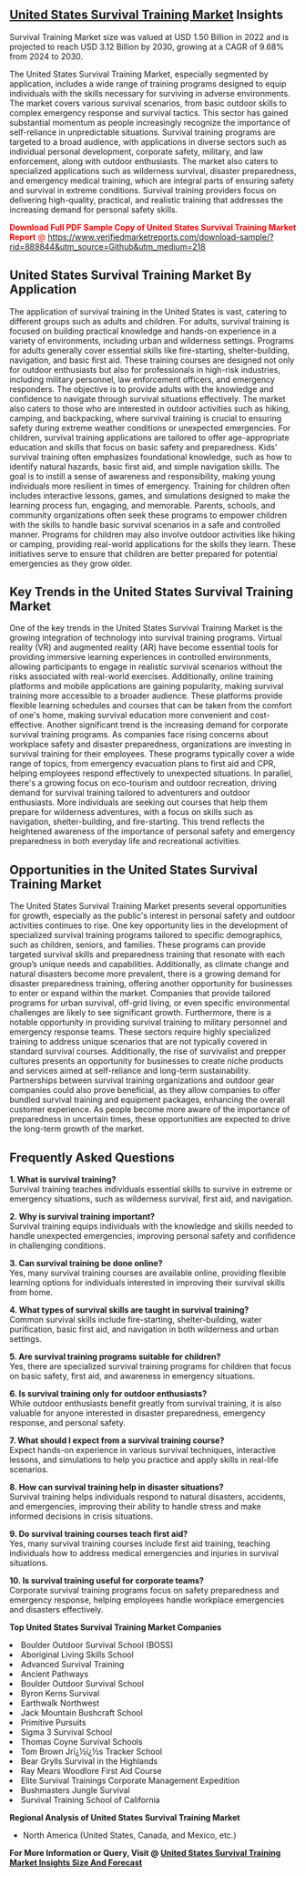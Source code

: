 <h2><a href="https://www.verifiedmarketreports.com/download-sample/?rid=889844&amp;utm_source=Github&amp;utm_medium=218" target="_blank">United States Survival Training Market</a> Insights</h2><p>Survival Training Market size was valued at USD 1.50 Billion in 2022 and is projected to reach USD 3.12 Billion by 2030, growing at a CAGR of 9.68% from 2024 to 2030.</p><p><p>The United States Survival Training Market, especially segmented by application, includes a wide range of training programs designed to equip individuals with the skills necessary for surviving in adverse environments. The market covers various survival scenarios, from basic outdoor skills to complex emergency response and survival tactics. This sector has gained substantial momentum as people increasingly recognize the importance of self-reliance in unpredictable situations. Survival training programs are targeted to a broad audience, with applications in diverse sectors such as individual personal development, corporate safety, military, and law enforcement, along with outdoor enthusiasts. The market also caters to specialized applications such as wilderness survival, disaster preparedness, and emergency medical training, which are integral parts of ensuring safety and survival in extreme conditions. Survival training providers focus on delivering high-quality, practical, and realistic training that addresses the increasing demand for personal safety skills. <p><span class=""><span style="color: #ff0000;"><strong>Download Full PDF Sample Copy of United States Survival Training Market Report</strong> @ </span><a href="https://www.verifiedmarketreports.com/download-sample/?rid=889844&amp;utm_source=Github&amp;utm_medium=218" target="_blank">https://www.verifiedmarketreports.com/download-sample/?rid=889844&amp;utm_source=Github&amp;utm_medium=218</a></span></p> </p> <h2>United States Survival Training Market By Application</h2> <p>The application of survival training in the United States is vast, catering to different groups such as adults and children. For adults, survival training is focused on building practical knowledge and hands-on experience in a variety of environments, including urban and wilderness settings. Programs for adults generally cover essential skills like fire-starting, shelter-building, navigation, and basic first aid. These training courses are designed not only for outdoor enthusiasts but also for professionals in high-risk industries, including military personnel, law enforcement officers, and emergency responders. The objective is to provide adults with the knowledge and confidence to navigate through survival situations effectively. The market also caters to those who are interested in outdoor activities such as hiking, camping, and backpacking, where survival training is crucial to ensuring safety during extreme weather conditions or unexpected emergencies. For children, survival training applications are tailored to offer age-appropriate education and skills that focus on basic safety and preparedness. Kids’ survival training often emphasizes foundational knowledge, such as how to identify natural hazards, basic first aid, and simple navigation skills. The goal is to instill a sense of awareness and responsibility, making young individuals more resilient in times of emergency. Training for children often includes interactive lessons, games, and simulations designed to make the learning process fun, engaging, and memorable. Parents, schools, and community organizations often seek these programs to empower children with the skills to handle basic survival scenarios in a safe and controlled manner. Programs for children may also involve outdoor activities like hiking or camping, providing real-world applications for the skills they learn. These initiatives serve to ensure that children are better prepared for potential emergencies as they grow older. <h2>Key Trends in the United States Survival Training Market</h2> <p>One of the key trends in the United States Survival Training Market is the growing integration of technology into survival training programs. Virtual reality (VR) and augmented reality (AR) have become essential tools for providing immersive learning experiences in controlled environments, allowing participants to engage in realistic survival scenarios without the risks associated with real-world exercises. Additionally, online training platforms and mobile applications are gaining popularity, making survival training more accessible to a broader audience. These platforms provide flexible learning schedules and courses that can be taken from the comfort of one's home, making survival education more convenient and cost-effective. Another significant trend is the increasing demand for corporate survival training programs. As companies face rising concerns about workplace safety and disaster preparedness, organizations are investing in survival training for their employees. These programs typically cover a wide range of topics, from emergency evacuation plans to first aid and CPR, helping employees respond effectively to unexpected situations. In parallel, there's a growing focus on eco-tourism and outdoor recreation, driving demand for survival training tailored to adventurers and outdoor enthusiasts. More individuals are seeking out courses that help them prepare for wilderness adventures, with a focus on skills such as navigation, shelter-building, and fire-starting. This trend reflects the heightened awareness of the importance of personal safety and emergency preparedness in both everyday life and recreational activities. <h2>Opportunities in the United States Survival Training Market</h2> <p>The United States Survival Training Market presents several opportunities for growth, especially as the public's interest in personal safety and outdoor activities continues to rise. One key opportunity lies in the development of specialized survival training programs tailored to specific demographics, such as children, seniors, and families. These programs can provide targeted survival skills and preparedness training that resonate with each group’s unique needs and capabilities. Additionally, as climate change and natural disasters become more prevalent, there is a growing demand for disaster preparedness training, offering another opportunity for businesses to enter or expand within the market. Companies that provide tailored programs for urban survival, off-grid living, or even specific environmental challenges are likely to see significant growth. Furthermore, there is a notable opportunity in providing survival training to military personnel and emergency response teams. These sectors require highly specialized training to address unique scenarios that are not typically covered in standard survival courses. Additionally, the rise of survivalist and prepper cultures presents an opportunity for businesses to create niche products and services aimed at self-reliance and long-term sustainability. Partnerships between survival training organizations and outdoor gear companies could also prove beneficial, as they allow companies to offer bundled survival training and equipment packages, enhancing the overall customer experience. As people become more aware of the importance of preparedness in uncertain times, these opportunities are expected to drive the long-term growth of the market. <h2>Frequently Asked Questions</h2> <p><b>1. What is survival training?</b><br>Survival training teaches individuals essential skills to survive in extreme or emergency situations, such as wilderness survival, first aid, and navigation.</p> <p><b>2. Why is survival training important?</b><br>Survival training equips individuals with the knowledge and skills needed to handle unexpected emergencies, improving personal safety and confidence in challenging conditions.</p> <p><b>3. Can survival training be done online?</b><br>Yes, many survival training courses are available online, providing flexible learning options for individuals interested in improving their survival skills from home.</p> <p><b>4. What types of survival skills are taught in survival training?</b><br>Common survival skills include fire-starting, shelter-building, water purification, basic first aid, and navigation in both wilderness and urban settings.</p> <p><b>5. Are survival training programs suitable for children?</b><br>Yes, there are specialized survival training programs for children that focus on basic safety, first aid, and awareness in emergency situations.</p> <p><b>6. Is survival training only for outdoor enthusiasts?</b><br>While outdoor enthusiasts benefit greatly from survival training, it is also valuable for anyone interested in disaster preparedness, emergency response, and personal safety.</p> <p><b>7. What should I expect from a survival training course?</b><br>Expect hands-on experience in various survival techniques, interactive lessons, and simulations to help you practice and apply skills in real-life scenarios.</p> <p><b>8. How can survival training help in disaster situations?</b><br>Survival training helps individuals respond to natural disasters, accidents, and emergencies, improving their ability to handle stress and make informed decisions in crisis situations.</p> <p><b>9. Do survival training courses teach first aid?</b><br>Yes, many survival training courses include first aid training, teaching individuals how to address medical emergencies and injuries in survival situations.</p> <p><b>10. Is survival training useful for corporate teams?</b><br>Corporate survival training programs focus on safety preparedness and emergency response, helping employees handle workplace emergencies and disasters effectively.</p> </p><p><strong>Top United States Survival Training Market Companies</strong></p><div data-test-id=""><p><li>Boulder Outdoor Survival School (BOSS)</li><li> Aboriginal Living Skills School</li><li> Advanced Survival Training</li><li> Ancient Pathways</li><li> Boulder Outdoor Survival School</li><li> Byron Kerns Survival</li><li> Earthwalk Northwest</li><li> Jack Mountain Bushcraft School</li><li> Primitive Pursuits</li><li> Sigma 3 Survival School</li><li> Thomas Coyne Survival Schools</li><li> Tom Brown Jrï¿½ï¿½s Tracker School</li><li> Bear Grylls Survival in the Highlands</li><li> Ray Mears Woodlore First Aid Course</li><li> Elite Survival Trainings Corporate Management Expedition</li><li> Bushmasters Jungle Survival</li><li> Survival Training School of California</li></p><div><strong>Regional Analysis of&nbsp;United States Survival Training Market</strong></div><ul><li dir="ltr"><p dir="ltr">North America&nbsp;(United States, Canada, and Mexico, etc.)</p></li></ul><p><strong>For More Information or Query, Visit @&nbsp;</strong><strong><a href="https://www.verifiedmarketreports.com/product/survival-training-market/?utm_source=Github&amp;utm_medium=218" target="_blank">United States Survival Training Market Insights Size And Forecast</a></strong></p></div>
